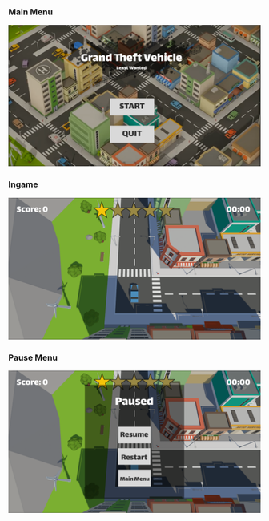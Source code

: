 ### Main Menu

![Main menu](/Markdowns/Images/MainMenu.png)

### Ingame

![Ingame](/Markdowns/Images/InGame.png)

### Pause Menu

![Pause Menu](/Markdowns/Images/PauseMenu.png)